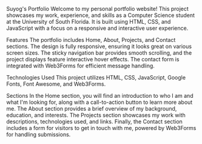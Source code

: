 Suyog's Portfolio
Welcome to my personal portfolio website! This project showcases my work, experience, and skills as a Computer Science student at the University of South Florida. It is built using HTML, CSS, and JavaScript with a focus on a responsive and interactive user experience.

Features
The portfolio includes Home, About, Projects, and Contact sections. The design is fully responsive, ensuring it looks great on various screen sizes. The sticky navigation bar provides smooth scrolling, and the project displays feature interactive hover effects. The contact form is integrated with Web3Forms for efficient message handling.

Technologies Used
This project utilizes HTML, CSS, JavaScript, Google Fonts, Font Awesome, and Web3Forms.

Sections
In the Home section, you will find an introduction to who I am and what I'm looking for, along with a call-to-action button to learn more about me. The About section provides a brief overview of my background, education, and interests. The Projects section showcases my work with descriptions, technologies used, and links. Finally, the Contact section includes a form for visitors to get in touch with me, powered by Web3Forms for handling submissions.

